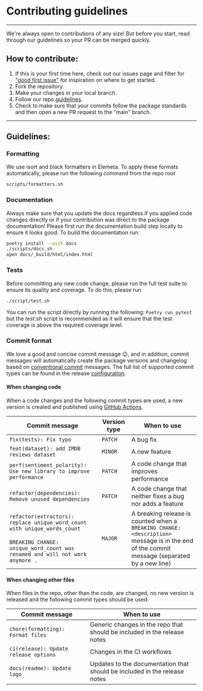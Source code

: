 # Contributing guidelines

---

We're always open to contributions of any size! But before you start, read through our guidelines so your PR can be merged quickly.

## How to contribute:

1. If this is your first time here, check out our issues page and filter for ["good first issue"](https://github.com/superwise-ai/elemeta/labels/good%20first%20issue) for inspiration on where to get started.
2. Fork the repository.
3. Make your changes in your local branch.
4. Follow our repo [guidelines](#guidelines).
5. Check to make sure that your commits follow the package standards and then open a new PR request to the "main" branch.

---

## <a id="guidelines"></a>Guidelines:

### Formatting

We use isort and black formatters in Elemeta. To apply these formats automatically, please run the following command from the repo root

```sh
scripts/formatters.sh
```

### Documentation

Always make sure that you update the docs regardless if you applied code changes directly or if your contribution was direct to the package documentation! Please first run the documentation build step locally to ensure it looks good. To build the documentation run:

```sh
poetry install --with docs
./scripts/docs.sh
open docs/_build/html/index.html
```

### Tests

Before committing any new code change, please run the full test suite to ensure its quality and coverage. To do this, please run

```sh
./script/test.sh
```

You can run the script directly by running the following: `Poetry run pytest`
but the _test.sh_ script is recommended as it will ensure that the test coverage is above the required coverage level.

### Commit format

We love a good and concise commit message 😉, and in addition, commit messages will automatically create the package versions and changelog based on [conventional commit](https://www.conventionalcommits.org/en/v1.0.0/#summary) messages.
The full list of supported commit types can be found in the release [configuration](https://github.com/superwise-ai/elemeta/blob/main/.releaserc.json#L11C32-L17).

#### **When changing code**

When a code changes and the following commit types are used, a new version is created and published using [GitHub Actions](https://github.com/superwise-ai/elemeta/actions/workflows/release.yaml).

| Commit message                                                                                                                                                | Version type | When to use                                                                                                                                 |
| ------------------------------------------------------------------------------------------------------------------------------------------------------------- | ------------ | ------------------------------------------------------------------------------------------------------------------------------------------- |
| `fix(tests): Fix typo`                                                                                                                                        | `PATCH`      | A bug fix                                                                                                                                   |
| `feat(dataset): add IMDB reviews dataset`                                                                                                                     | `MINOR`      | A new feature                                                                                                                               |
| `perf(sentiment_polarity): Use new library to improve performance`                                                                                            | `PATCH`      | A code change that improves performance                                                                                                     |
| `refactor(dependencies): Remove unused dependencies`                                                                                                          | `PATCH`      | A code change that neither fixes a bug nor adds a feature                                                                                   |
| `refactor(extractors): replace unique_word_count with unique_words_count`<br><br>`BREAKING CHANGE: unique_word_count was renamed and will not work anymore .` | `MAJOR`      | A breaking release is counted when a `BREAKING CHANGE: <description>` message is in the end of the commit message (separated by a new line) |

#### **When changing other files**

When files in the repo, other than the code, are changed, no new version is released and the following commit types should be used:

| Commit message                        | When to use                                                               |
| ------------------------------------- | ------------------------------------------------------------------------- |
| `chore(formatting): Format files`     | Generic changes in the repo that should be included in the release notes  |
| `ci(release): Update release options` | Changes in the CI workflows                                               |
| `docs(readme): Update logo`           | Updates to the documentation that should be included in the release notes |
